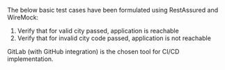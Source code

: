The below basic test cases have been formulated using RestAssured and WireMock:
1. Verify that for valid city passed, application is reachable
2. Verify that for invalid city code passed, application is not reachable

GitLab (with GitHub integration) is the chosen tool for CI/CD implementation.



